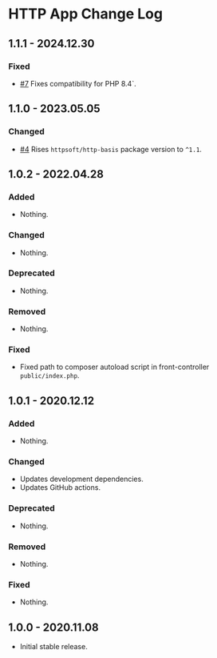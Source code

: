 # HTTP App Change Log

## 1.1.1 - 2024.12.30

### Fixed

- [#7](https://github.com/httpsoft/http-app/pull/7) Fixes compatibility for PHP 8.4`.

## 1.1.0 - 2023.05.05

### Changed

- [#4](https://github.com/httpsoft/http-app/pull/4) Rises `httpsoft/http-basis` package version to `^1.1`.

## 1.0.2 - 2022.04.28

### Added

- Nothing.

### Changed

- Nothing.

### Deprecated

- Nothing.

### Removed

- Nothing.

### Fixed

-  Fixed path to composer autoload script in front-controller `public/index.php`.

## 1.0.1 - 2020.12.12

### Added

- Nothing.

### Changed

- Updates development dependencies.
- Updates GitHub actions.

### Deprecated

- Nothing.

### Removed

- Nothing.

### Fixed

- Nothing.

## 1.0.0 - 2020.11.08

- Initial stable release.
